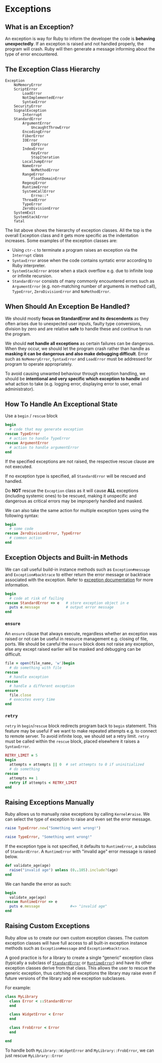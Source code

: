 # Exceptions

## What is an Exception?
An exception is way for Ruby to inform the developer the code is **behaving unexpectedly**. If an exception is raised and not handled properly, the program will crash. Ruby will then generate a message informing about the type of error encountered.

## The Exception Class Hierarchy
```text
Exception  
	NoMemoryError  
  	ScriptError  
    	LoadError  
    	NotImplementedError  
    	SyntaxError  
  	SecurityError  
  	SignalException  
    	Interrupt  
  	StandardError  
    	ArgumentError  
      		UncaughtThrowError  
    	EncodingError  
    	FiberError  
    	IOError  
      		EOFError  
    	IndexError  
      		KeyError  
      		StopIteration  
    	LocalJumpError  
    	NameError  
      		NoMethodError  
    	RangeError  
      		FloatDomainError  
    	RegexpError  
    	RuntimeError  
    	SystemCallError  
      		Errno::*  
    	ThreadError  
    	TypeError  
    	ZeroDivisionError  
  	SystemExit  
  	SystemStackError  
  	fatal
```
The list above shows the hierarchy of exception classes. All the top is the overall Exception class and it gets more specific as the indentation increases. Some examples of the exception classes are:
- Using `ctr-c` to terminate a program raises an exception via the `Interrupt` class
- `SyntaxError` arose when the code contains syntatic error according to Ruby interpreter.
- `SystemStackError` arose when a stack overflow e.g. due to infinite loop or infinite recursion.
- `StandardError` consists of many commonly encountered errors such as `ArgumentError` (e.g. non-matching number of arguments in method call), `TypeError`, `ZeroDivisionError` and `NoMethodError`.

## When Should An Exception Be Handled?
We should mostly **focus on StandardError and its descendents** as they often arises due to unexpected user inputs, faulty type conversions, division by zero and are relative **safe** to handle these and continue to run the program.

We should **not handle all exceptions** as certain failures can be dangerous. When they occur, we should let the program crash rather than handle as **masking it can be dangerous and also make debugging difficult**. Error such as `NoMemoryError`, `SyntaxError` and `LoadError` must be addressed for program to operate appropriately.

To avoid causing unwanted behaviour through exception handling, we should be **intentional and very specific which exception to handle** and what action to take (e.g. logging error, displaying error to user, email administrator).


## How To Handle An Exceptional State
Use a `begin` / `rescue` block
```ruby
begin
  # code that may generate exception
rescue TypeError
  # action to handle TypeError
rescue ArgumentError
  # action to handle argumentError
end
```
If the specified exceptions are not raised, the respective rescue clause are not executed. 

If no exception type is specified, all `StandardError` will be rescued and handled. 

Do **NOT** rescue the `Exception` class as it will cause **ALL** exceptions (including systemic ones) to be rescued, making it unspecific and dangerous as critical errors may be improperly handled and masked.

We can also take the same action for multiple exception types using the following syntax:
```ruby
begin
  # some code
rescue ZeroDivisionError, TypeError
  # common action
end
```

## Exception Objects and Built-in Methods
We can call useful build-in instance methods such as `Exception#message` and `Exception#backtrace` to either return the error message or backtrace associated with the exception. Refer to [exception documentation](https://docs.ruby-lang.org/en/3.0/Exception.html) for more information.
```ruby
begin
  # code at risk of failing
rescue StandardError => e   # store exception object in e
  puts e.message            # output error message
end
```

### `ensure`
An `ensure` clause that always execute, regardless whether an exception was raised or not can be useful in resource management e.g. closing of file, ports. We should be careful the `ensure` block does not raise any exception, else any except raised earlier will be masked and debugging can be difficult.
```ruby
file = open(file_name, 'w')begin  
  # do something with file  
rescue  
  # handle exception  
rescue  
  # handle a different exception  
ensure  
  file.close  
  # executes every time  
end
```

### `retry`
`retry` in `begin`/`rescue` block redirects program back to `begin` statement. This feature may be useful if we want to make repeated attempts e.g. to connect to remote server. To avoid infinite loop, we should set a retry limit. `retry` must be called within the `rescue` block, placed elsewhere it raises a `SyntaxError`.
```ruby
RETRY_LIMIT = 5
begin  
  attempts = attempts || 0  # set attempts to 0 if uninitialized
  # do something  
rescue  
  attempts += 1  
  retry if attempts < RETRY_LIMIT  
end
```

## Raising Exceptions Manually
Ruby allows us to manually raise exceptions by calling `Kernel#raise`. We can select the type of exception to raise and even set the error message. 
```ruby
raise TypeError.new("Something went wrong!")

raise TypeError, "Something went wrong!"
```

If the exception type is not specified, it defaults to `RuntimeError`, a subclass of `StandardError`. A `RuntimeError` with "invalid age" error message is raised below.
```ruby
def validate_age(age)  
  raise("invalid age") unless (0..105).include?(age)  
end
```


We can handle the error as such:
```ruby
begin  
  validate_age(age)  
rescue RuntimeError => e  
  puts e.message              #=> "invalid age"  
end
```

## Raising Custom Exceptions
Ruby allow us to create our own custom exception classes. The custom exception classes will have full access to all built-in exception instance methods such as `Exception#message` and `Exception#backtrace`.


A good practice is for a library to create a single “generic” exception class (typically a subclass of [`StandardError`](https://docs.ruby-lang.org/en/3.0/StandardError.html) or [`RuntimeError`](https://docs.ruby-lang.org/en/3.0/RuntimeError.html)) and have its other exception classes derive from that class. This allows the user to rescue the generic exception, thus catching all exceptions the library may raise even if future versions of the library add new exception subclasses.

For example:
```ruby
class MyLibrary
  class Error < ::StandardError
  end

  class WidgetError < Error
  end

  class FrobError < Error
  end

end
```
To handle both `MyLibrary::WidgetError` and `MyLibrary::FrobError`, we can just rescue `MyLibrary::Error`


